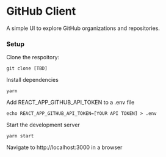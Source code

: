 # GitHub Client

A simple UI to explore GitHub organizations and repositories.

### Setup

Clone the respoitory:

```
git clone [TBD]
```

Install dependencies

```
yarn
```

Add REACT_APP_GITHUB_API_TOKEN to a .env file

```
echo REACT_APP_GITHUB_API_TOKEN=[YOUR API TOKEN] > .env
```

Start the development server

```
yarn start
```

Navigate to http://localhost:3000 in a browser
